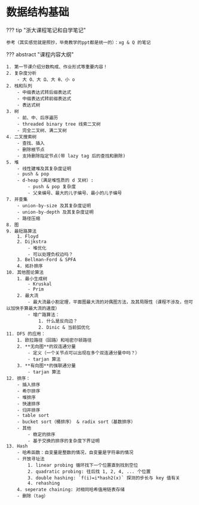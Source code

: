 # 数据结构基础
??? tip "浙大课程笔记和自学笔记"

    参考（其实感觉就是照抄，毕竟教学的ppt都是统一的）：xg & Q 的笔记


??? abstract "课程内容大纲"

    1. 第一节课介绍分数构成、作业形式等重要内容！
    2. 复杂度分析
        - 大 O、大 Ω、大 θ、小 o
    2. 栈和队列
        - 中缀表达式转后缀表达式
        - 中缀表达式转前缀表达式
        - 表达式树
    3. 树
        - 前、中、后序遍历
        - threaded binary tree 线索二叉树
        - 完全二叉树、满二叉树
    4. 二叉搜索树
        - 查找、插入
        - 删除根节点
        - 支持删除指定节点(带 lazy tag 后的查找和删除)
    5. 堆
        - 线性建堆及其复杂度证明
        - push & pop
        - d-heap（满足堆性质的 d 叉树）: 
            - push & pop 复杂度
            - 父亲编号、最大的儿子编号、最小的儿子编号
    7. 并查集
        - union-by-size 及其复杂度证明
        - union-by-depth 及其复杂度证明
        - 路径压缩
    8. 图
    9. 最短路算法
        1. Floyd
        2. Dijkstra
            - 堆优化
            - 可以处理负权边吗？
        3. Bellman-Ford & SPFA
        4. 拓扑排序
    10. 其他图论算法
        1. 最小生成树
            - Kruskal
            - Prim
        2. 最大流
            - 最大流最小割定理，平面图最大流的对偶图方法，及其局限性（课程不涉及，但可以加快手算最大流的速度）
            - 增广路算法：
                1. 什么是反向边？
                2. Dinic & 当前弧优化
    11. DFS 的应用：
        1. 欧拉路径（回路）和哈密尔顿路径
        2. **无向图**的双连通分量
            - 定义（一个关节点可以出现在多个双连通分量中吗？）
            - tarjan 算法
        3. **有向图**的强联通分量
            - tarjan 算法
    12. 排序：
        - 插入排序
        - 希尔排序
        - 堆排序
        - 快速排序
        - 归并排序
        - table sort
        - bucket sort（桶排序） & radix sort（基数排序）
        - 其他
            - 稳定的排序
            - 基于交换的排序的复杂度下界证明
    13. Hash
        - 哈希函数：自变量是整数的情况，自变量是字符串的情况
        - 开放寻址法
            1. linear probing 循环找下一个位置直到找到空位
            2. quadratic probing: 往后找 1, 2, 4, ... 个位置
            3. double hashing: `f(i)=i*hash2(x)` 探测的步长与 key 值有关
            4. rehashing
        4. seperate chaining: 对相同哈希值用链表存储
        - 删除（tag）    
